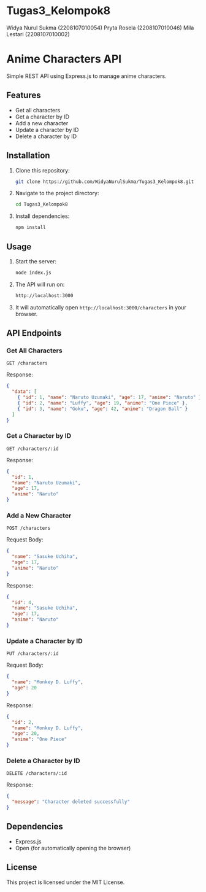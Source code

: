 # Tugas3_Kelompok8

Widya Nurul Sukma (2208107010054)
Pryta Rosela (2208107010046)
Mila Lestari (2208107010002)

# Anime Characters API

Simple REST API using Express.js to manage anime characters.

## Features
- Get all characters
- Get a character by ID
- Add a new character
- Update a character by ID
- Delete a character by ID

## Installation
1. Clone this repository:
   ```sh
   git clone https://github.com/WidyaNurulSukma/Tugas3_Kelompok8.git
   ```
2. Navigate to the project directory:
   ```sh
   cd Tugas3_Kelompok8
   ```
3. Install dependencies:
   ```sh
   npm install
   ```

## Usage
1. Start the server:
   ```sh
   node index.js
   ```
2. The API will run on:
   ```sh
   http://localhost:3000
   ```
3. It will automatically open `http://localhost:3000/characters` in your browser.

## API Endpoints
### Get All Characters
```http
GET /characters
```
Response:
```json
{
  "data": [
    { "id": 1, "name": "Naruto Uzumaki", "age": 17, "anime": "Naruto" },
    { "id": 2, "name": "Luffy", "age": 19, "anime": "One Piece" },
    { "id": 3, "name": "Goku", "age": 42, "anime": "Dragon Ball" }
  ]
}
```

### Get a Character by ID
```http
GET /characters/:id
```
Response:
```json
{
  "id": 1,
  "name": "Naruto Uzumaki",
  "age": 17,
  "anime": "Naruto"
}
```

### Add a New Character
```http
POST /characters
```
Request Body:
```json
{
  "name": "Sasuke Uchiha",
  "age": 17,
  "anime": "Naruto"
}
```
Response:
```json
{
  "id": 4,
  "name": "Sasuke Uchiha",
  "age": 17,
  "anime": "Naruto"
}
```

### Update a Character by ID
```http
PUT /characters/:id
```
Request Body:
```json
{
  "name": "Monkey D. Luffy",
  "age": 20
}
```
Response:
```json
{
  "id": 2,
  "name": "Monkey D. Luffy",
  "age": 20,
  "anime": "One Piece"
}
```

### Delete a Character by ID
```http
DELETE /characters/:id
```
Response:
```json
{
  "message": "Character deleted successfully"
}
```

## Dependencies
- Express.js
- Open (for automatically opening the browser)

## License
This project is licensed under the MIT License.

